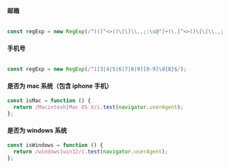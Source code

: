#### 邮箱
```js

const regExp = new RegExp(/^(([^<>()\[\]\\.,;:\s@"]+(\.[^<>()\[\]\\.,;:\s@"]+)*)|(".+"))@((\[[0-9]{1,3}\.[0-9]{1,3}\.[0-9]{1,3}\.[0-9]{1,3}\])|(([a-zA-Z\-0-9]+\.)+[a-zA-Z]{2,}))$/);


```

#### 手机号
```js

const regExp = new RegExp(/^1[3|4|5|6|7|8|9][0-9]\d{8}$/);

```


#### 是否为 mac 系统（包含 iphone 手机）

```js
const isMac = function () {
  return /Macintosh|Mac OS X/i.test(navigator.userAgent);
};

```


#### 是否为 windows 系统

```js
const isWindows = function () {
  return /windows|win32/i.test(navigator.userAgent);
};

```